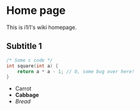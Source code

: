 # Home page

This is i1i1's wiki homepage.

## Subtitle 1

``` c
/* Some c code */
int square(int a) {
    return a * a - 1; // O, some bug over here!
}
```

* Carrot
* **Cabbage**
* _Bread_

